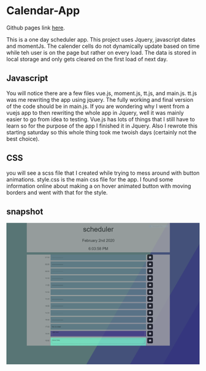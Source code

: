 # Calendar-App

Github pages link [here](https://trav-xeno.github.io/Calendar-App/).

This is a one day scheduler app.
This project uses Jquery, javascript dates and momentJs.
The calender cells do not dynamically update based on time while teh user is on the page but rather on every load.
The data is stored in local storage and only gets cleared on the first load of next day.

## Javascript

You will notice there are a few files vue.js, moment.js, tt.js, and main.js. tt.js was me rewriting the app using jquery.
The fully working and final version of the code should be in main.js.
If you are wondering why I went from a vuejs app to then rewriting the whole app in Jquery, well it was mainly easier to go from idea to testing.
Vue.js has lots of things that I still have to learn so for the purpose of the app I finished it in Jquery.
Also I rewrote this starting saturday so this whole thing took me twoish days (certainly not the best choice).

## CSS

you will see a scss file that I created while trying to mess around with button animations.
style.css is the main css file for the app. I found some information online about making a on hover animated button with moving borders and went with that for the style.

## snapshot

<img src="app_example.PNG" alt="picture of app working on my machine">
